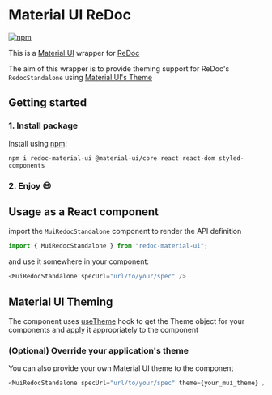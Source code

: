 # Material UI ReDoc

[![npm](http://img.shields.io/npm/v/redoc.svg)](https://www.npmjs.com/package/redoc-material-ui)

This is a [Material UI](https://material-ui.com/) wrapper for [ReDoc](https://github.com/Redocly/redoc)

The aim of this wrapper is to provide theming support for ReDoc's <code>RedocStandalone</code> using [Material UI's Theme](https://material-ui.com/customization/default-theme/#default-theme)

## Getting started

### 1. Install package

Install using [npm](https://docs.npmjs.com/getting-started/what-is-npm):

    npm i redoc-material-ui @material-ui/core react react-dom styled-components

### 2. Enjoy :smile:

## Usage as a React component

import the <code>MuiRedocStandalone</code> component to render the API definition

```js
import { MuiRedocStandalone } from "redoc-material-ui";
```

and use it somewhere in your component:

```js
<MuiRedocStandalone specUrl="url/to/your/spec" />
```

## Material UI Theming

The component uses [useTheme](https://material-ui.com/styles/api/#usetheme-theme) hook to get the Theme object for your components and apply it appropriately to the component

### (Optional) Override your application's theme

You can also provide your own Material UI theme to the component

```js
<MuiRedocStandalone specUrl="url/to/your/spec" theme={your_mui_theme} />
```
